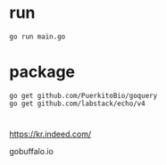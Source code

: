 # run
```
go run main.go
```

# package
```
go get github.com/PuerkitoBio/goquery
go get github.com/labstack/echo/v4
```

# 
https://kr.indeed.com/

gobuffalo.io